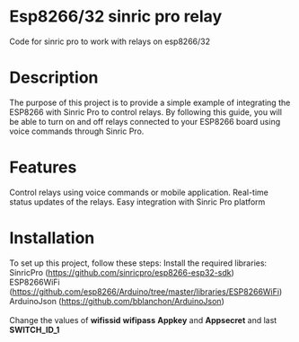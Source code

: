 # Esp8266/32 sinric pro relay
Code for sinric pro to work with relays on esp8266/32
# Description
The purpose of this project is to provide a simple example of integrating the ESP8266 with Sinric Pro to control relays. By following this guide, you will be able to turn on and off relays connected to your ESP8266 board using voice commands through Sinric Pro.
# Features
Control relays using voice commands or mobile application.
Real-time status updates of the relays.
Easy integration with Sinric Pro platform
# Installation
To set up this project, follow these steps:
Install the required libraries:
SinricPro (https://github.com/sinricpro/esp8266-esp32-sdk)<br>
ESP8266WiFi (https://github.com/esp8266/Arduino/tree/master/libraries/ESP8266WiFi)<br>
ArduinoJson (https://github.com/bblanchon/ArduinoJson)<br>
<br>
Change the values of **wifissid** **wifipass**
**Appkey** and **Appsecret** and last **SWITCH_ID_1**
